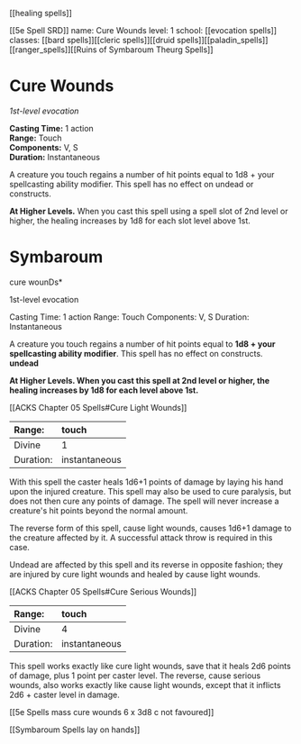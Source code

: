 [[healing spells]]

[[5e Spell SRD]]
name: Cure Wounds
level: 1
school: [[evocation spells]]
classes: [[bard spells]][[cleric spells]][[druid spells]][[paladin_spells]][[ranger_spells]][[Ruins of Symbaroum Theurg Spells]]

# Cure Wounds 
_1st-level evocation_ 

**Casting Time:** 1 action    
**Range:** Touch    
**Components:** V, S    
**Duration:** Instantaneous 

A creature you touch regains a number of hit points equal to 1d8 + your spellcasting ability modifier. This spell has no effect on undead or constructs. 

**At Higher Levels.** When you cast this spell using a spell slot of 2nd level or higher, the healing increases by 1d8 for each slot level above 1st.

# Symbaroum
cure wounDs*

1st-level evocation

Casting Time: 1 action Range: Touch Components: V, S Duration: Instantaneous

A creature you touch regains a number of hit points equal to **1d8 + your spellcasting ability modifier**. This spell has no effect on constructs. **undead**

**At Higher Levels. When you cast this spell at 2nd level or higher, the healing increases by 1d8 for each level above 1st.**

[[ACKS Chapter 05 Spells#Cure Light Wounds]]

| Range:    | touch
| :-------- | :------------
| Divine    | 1
| Duration: | instantaneous

With this spell the caster heals 1d6+1 points of damage by laying his hand upon the injured creature. This spell may also be used to cure paralysis, but does not then cure any points of damage. The spell will never increase a creature's hit points beyond the normal amount.

The reverse form of this spell, cause light wounds, causes 1d6+1 damage to the creature affected by it. A successful attack throw is required in this case.

Undead are affected by this spell and its reverse in opposite fashion; they are injured by cure light wounds and healed by cause light wounds.


[[ACKS Chapter 05 Spells#Cure Serious Wounds]]

| Range:    | touch
| :-------- | :------------
| Divine    | 4
| Duration: | instantaneous

This spell works exactly like cure light wounds, save that it heals 2d6 points of damage, plus 1 point per caster level. The reverse, cause serious wounds, also works exactly like cause light wounds, except that it inflicts 2d6 + caster level in damage.

[[5e Spells mass cure wounds 6 x 3d8 c not favoured]]

[[Symbaroum Spells lay on hands]]